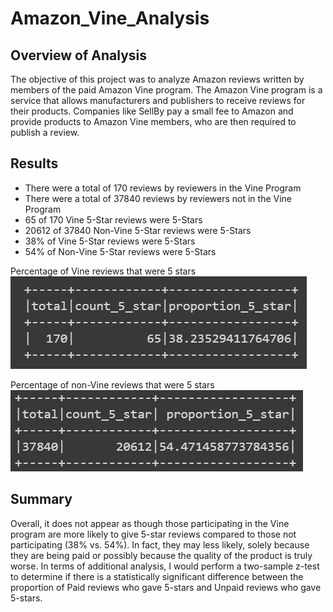 # Amazon_Vine_Analysis

## Overview of Analysis
The objective of this project was to analyze Amazon reviews written by members of the paid Amazon Vine program. The Amazon Vine program is a service that allows manufacturers and publishers to receive reviews for their products. Companies like SellBy pay a small fee to Amazon and provide products to Amazon Vine members, who are then required to publish a review.

## Results

* There were a total of 170 reviews by reviewers in the Vine Program
* There were a total of 37840 reviews by reviewers not in the Vine Program
* 65 of 170 Vine 5-Star reviews were 5-Stars
* 20612 of 37840 Non-Vine 5-Star reviews were 5-Stars
* 38% of Vine 5-Star reviews were 5-Stars
* 54% of Non-Vine 5-Star reviews were 5-Stars

Percentage of Vine reviews that were 5 stars  
![This is an image](https://github.com/mmstrouth/Amazon_Vine_Analysis/blob/df41fd56be71c5a642086fb2fa38eb3a9c873cb4/paid_proportion.png)

Percentage of non-Vine reviews that were 5 stars  
![This is an image](https://github.com/mmstrouth/Amazon_Vine_Analysis/blob/c81b485bfb9d1cac7389b65c2267852666b67397/unpaid_proportion.png)


## Summary
Overall, it does not appear as though those participating in the Vine program are more likely to give 5-star reviews compared to those not participating (38% vs. 54%). In fact, they may less likely, solely because they are being paid or possibly because the quality of the product is truly worse.
In terms of additional analysis, I would perform a two-sample z-test to determine if there is a statistically significant difference between the proportion of Paid reviews who gave 5-stars and Unpaid reviews who gave 5-stars. 
